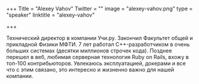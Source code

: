 +++
Title = "Alexey Vahov"
Twitter = ""
image = "alexey-vahov.png"
type = "speaker"
linktitle = "alexey-vahov"

+++

Технический директор в компании Учи.ру. Закончил Факультет общей и прикладной Физики МФТИ. 7 лет работал С++-разработчиком в очень больших системах (десятки миллионов строчек кода). Позднее перешел в веб, любимая серверная технология Ruby on Rails, вхожу в топ-100 контрибьюторов. Увлекаюсь эксплуатацией, докерами и все что с этим связано, это интересно и жизненно важно для нашей компании.


